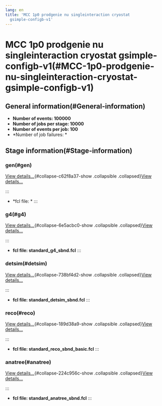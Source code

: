 ```yaml
---
lang: en
title: 'MCC 1p0 prodgenie nu singleinteraction cryostat
  gsimple-configb-v1'
---
```




MCC 1p0 prodgenie nu singleinteraction cryostat gsimple-configb-v1(#MCC-1p0-prodgenie-nu-singleinteraction-cryostat-gsimple-configb-v1)
========================================================================================================================================================



General information(#General-information) 
----------------------------------------------------------

-   **Number of events: 100000**
-   **Number of jobs per stage: 10000**
-   **Number of events per job: 100**
-   \*Number of job failures: \*



Stage information(#Stage-information) 
------------------------------------------------------



### gen(#gen) 

[View details\...](#){#collapse-c62f8a37-show .collapsible
.collapsed}[View details\...](#)

::: 
-   \*fcl file: \*
:::



### g4(#g4) 

[View details\...](#){#collapse-6e5acbc0-show .collapsible
.collapsed}[View details\...](#)

::: 
-   **fcl file: standard\_g4\_sbnd.fcl**
:::



### detsim(#detsim) 

[View details\...](#){#collapse-738bf4d2-show .collapsible
.collapsed}[View details\...](#)

::: 
-   **fcl file: standard\_detsim\_sbnd.fcl**
:::



### reco(#reco) 

[View details\...](#){#collapse-189d38a9-show .collapsible
.collapsed}[View details\...](#)

::: 
-   **fcl file: standard\_reco\_sbnd\_basic.fcl**
:::



### anatree(#anatree) 

[View details\...](#){#collapse-224c956c-show .collapsible
.collapsed}[View details\...](#)

::: 
-   **fcl file: standard\_anatree\_sbnd.fcl**
:::
